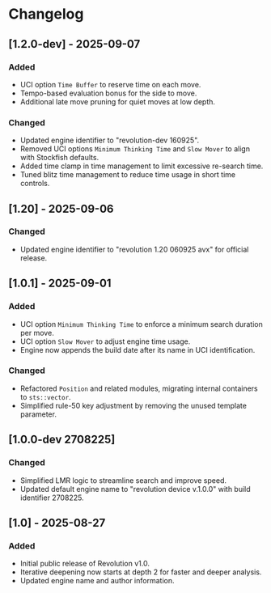 # Changelog

## [1.2.0-dev] - 2025-09-07
### Added
- UCI option `Time Buffer` to reserve time on each move.
- Tempo-based evaluation bonus for the side to move.
- Additional late move pruning for quiet moves at low depth.

### Changed
- Updated engine identifier to "revolution-dev 160925".
- Removed UCI options `Minimum Thinking Time` and `Slow Mover` to align with Stockfish defaults.
- Added time clamp in time management to limit excessive re-search time.
- Tuned blitz time management to reduce time usage in short time controls.

## [1.20] - 2025-09-06
### Changed
- Updated engine identifier to "revolution 1.20 060925 avx" for official release.

## [1.0.1] - 2025-09-01
### Added
- UCI option `Minimum Thinking Time` to enforce a minimum search duration per move.
- UCI option `Slow Mover` to adjust engine time usage.
- Engine now appends the build date after its name in UCI identification.
### Changed
- Refactored `Position` and related modules, migrating internal containers to `sts::vector`.
- Simplified rule-50 key adjustment by removing the unused template parameter.

## [1.0.0-dev 2708225]
### Changed
- Simplified LMR logic to streamline search and improve speed.
- Updated default engine name to "revolution device v.1.0.0" with build identifier 2708225.

## [1.0] - 2025-08-27
### Added
- Initial public release of Revolution v1.0.
- Iterative deepening now starts at depth 2 for faster and deeper analysis.
- Updated engine name and author information.
